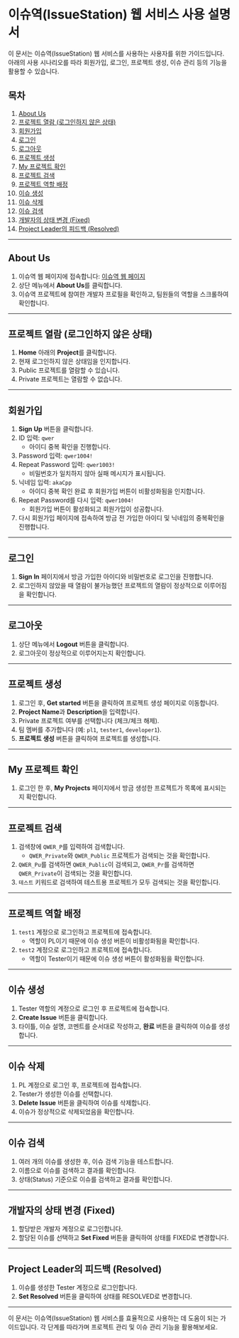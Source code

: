 # 이슈역(IssueStation) 웹 서비스 사용 설명서

이 문서는 이슈역(IssueStation) 웹 서비스를 사용하는 사용자를 위한 가이드입니다. 아래의 사용 시나리오를 따라 회원가입, 로그인, 프로젝트 생성, 이슈 관리 등의 기능을 활용할 수 있습니다.

## 목차
1. [About Us](#about-us)
2. [프로젝트 열람 (로그인하지 않은 상태)](#프로젝트-열람-로그인하지-않은-상태)
3. [회원가입](#회원가입)
4. [로그인](#로그인)
5. [로그아웃](#로그아웃)
6. [프로젝트 생성](#프로젝트-생성)
7. [My 프로젝트 확인](#my-프로젝트-확인)
8. [프로젝트 검색](#프로젝트-검색)
9. [프로젝트 역할 배정](#프로젝트-역할-배정)
10. [이슈 생성](#이슈-생성)
11. [이슈 삭제](#이슈-삭제)
12. [이슈 검색](#이슈-검색)
13. [개발자의 상태 변경 (Fixed)](#개발자의-상태-변경-fixed)
14. [Project Leader의 피드백 (Resolved)](#project-leader의-피드백-resolved)
---

## About Us

1. 이슈역 웹 페이지에 접속합니다: [이슈역 웹 페이지](http://issuestationweb.s3-website.ap-northeast-2.amazonaws.com/projectlist)
2. 상단 메뉴에서 **About Us**를 클릭합니다.
3. 이슈역 프로젝트에 참여한 개발자 프로필을 확인하고, 팀원들의 역할을 스크롤하여 확인합니다.

---

## 프로젝트 열람 (로그인하지 않은 상태)

1. **Home** 아래의 **Project**를 클릭합니다.
2. 현재 로그인하지 않은 상태임을 인지합니다.
3. Public 프로젝트를 열람할 수 있습니다.
4. Private 프로젝트는 열람할 수 없습니다.

---

## 회원가입

1. **Sign Up** 버튼을 클릭합니다.
2. ID 입력: `qwer`
    - 아이디 중복 확인을 진행합니다.
3. Password 입력: `qwer1004!`
4. Repeat Password 입력: `qwer1003!`
    - 비밀번호가 일치하지 않아 실패 메시지가 표시됩니다.
5. 닉네임 입력: `akaCpp`
    - 아이디 중복 확인 완료 후 회원가입 버튼이 비활성화됨을 인지합니다.
6. Repeat Password를 다시 입력: `qwer1004!`
    - 회원가입 버튼이 활성화되고 회원가입이 성공합니다.
7. 다시 회원가입 페이지에 접속하여 방금 전 가입한 아이디 및 닉네임의 중복확인을 진행합니다.

---

## 로그인

1. **Sign In** 페이지에서 방금 가입한 아이디와 비밀번호로 로그인을 진행합니다.
2. 로그인하지 않았을 때 열람이 불가능했던 프로젝트의 열람이 정상적으로 이루어짐을 확인합니다.

---

## 로그아웃

1. 상단 메뉴에서 **Logout** 버튼을 클릭합니다.
2. 로그아웃이 정상적으로 이루어지는지 확인합니다.

---

## 프로젝트 생성

1. 로그인 후, **Get started** 버튼을 클릭하여 프로젝트 생성 페이지로 이동합니다.
2. **Project Name**과 **Description**을 입력합니다.
3. Private 프로젝트 여부를 선택합니다 (체크/체크 해제).
4. 팀 멤버를 추가합니다 (예: `pl1`, `tester1`, `developer1`).
5. **프로젝트 생성** 버튼을 클릭하여 프로젝트를 생성합니다.

---

## My 프로젝트 확인

1. 로그인 한 후, **My Projects** 페이지에서 방금 생성한 프로젝트가 목록에 표시되는지 확인합니다.

---

## 프로젝트 검색

1. 검색창에 `QWER_P`를 입력하여 검색합니다.
    - `QWER_Private`와 `QWER_Public` 프로젝트가 검색되는 것을 확인합니다.
2. `QWER_Pu`를 검색하면 `QWER_Public`이 검색되고, `QWER_Pr`를 검색하면 `QWER_Private`이 검색되는 것을 확인합니다.
3. `테스트` 키워드로 검색하여 테스트용 프로젝트가 모두 검색되는 것을 확인합니다.

---

## 프로젝트 역할 배정

1. `test1` 계정으로 로그인하고 프로젝트에 접속합니다.
    - 역할이 PL이기 때문에 이슈 생성 버튼이 비활성화됨을 확인합니다.
2. `test2` 계정으로 로그인하고 프로젝트에 접속합니다.
    - 역할이 Tester이기 때문에 이슈 생성 버튼이 활성화됨을 확인합니다.

---

## 이슈 생성

1. Tester 역할의 계정으로 로그인 후 프로젝트에 접속합니다.
2. **Create Issue** 버튼을 클릭합니다.
3. 타이틀, 이슈 설명, 코멘트를 순서대로 작성하고, **완료** 버튼을 클릭하여 이슈를 생성합니다.

---

## 이슈 삭제

1. PL 계정으로 로그인 후, 프로젝트에 접속합니다.
2. Tester가 생성한 이슈를 선택합니다.
3. **Delete Issue** 버튼을 클릭하여 이슈를 삭제합니다.
4. 이슈가 정상적으로 삭제되었음을 확인합니다.

---

## 이슈 검색

1. 여러 개의 이슈를 생성한 후, 이슈 검색 기능을 테스트합니다.
2. 이름으로 이슈를 검색하고 결과를 확인합니다.
3. 상태(Status) 기준으로 이슈를 검색하고 결과를 확인합니다.

---

## 개발자의 상태 변경 (Fixed)

1. 할당받은 개발자 계정으로 로그인합니다.
2. 할당된 이슈를 선택하고 **Set Fixed** 버튼을 클릭하여 상태를 FIXED로 변경합니다.

---

## Project Leader의 피드백 (Resolved)

1. 이슈를 생성한 Tester 계정으로 로그인합니다.
2. **Set Resolved** 버튼을 클릭하여 상태를 RESOLVED로 변경합니다.

---

이 문서는 이슈역(IssueStation) 웹 서비스를 효율적으로 사용하는 데 도움이 되는 가이드입니다. 각 단계를 따라가며 프로젝트 관리 및 이슈 관리 기능을 활용해보세요.
